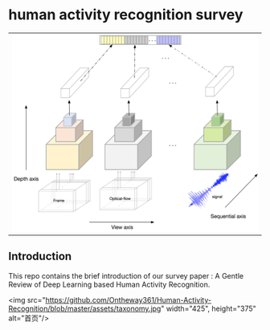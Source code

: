 # human activity recognition survey

<table style="border:0px">
   <tr>
       <td><img src="assets/taxonomy.jpg" frame=void rules=none></td>
   </tr>
</table>

## Introduction
This repo contains the brief introduction of our survey paper : A Gentle Review of Deep Learning based Human Activity Recognition.

<img src="https://github.com/Ontheway361/Human-Activity-Recognition/blob/master/assets/taxonomy.jpg" width="425", height="375" alt="首页"/>

